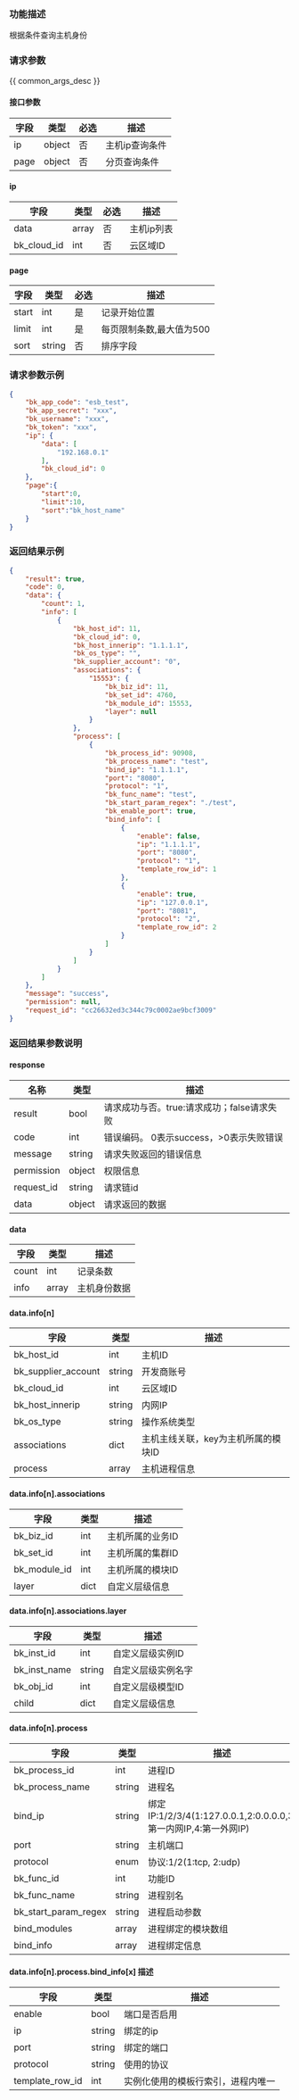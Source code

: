 ### 功能描述

根据条件查询主机身份

### 请求参数

{{ common_args_desc }}

#### 接口参数

| 字段 | 类型 | 必选 | 描述       |
| ---- | ---- | ---- | ---------- |
| ip   | object | 否   | 主机ip查询条件 |
| page | object | 否   | 分页查询条件   |

#### ip

| 字段        | 类型    | 必选 | 描述       |
| ----------- | ------- | ---- | ---------- |
| data        | array | 否   | 主机ip列表 |
| bk_cloud_id | int     | 否   | 云区域ID   |

#### page

| 字段  | 类型   | 必选 | 描述                     |
| ----- | ------ | ---- | ------------------------ |
| start | int    | 是   | 记录开始位置             |
| limit | int    | 是   | 每页限制条数,最大值为500 |
| sort  | string | 否   | 排序字段                 |



### 请求参数示例

```json
{
    "bk_app_code": "esb_test",
    "bk_app_secret": "xxx",
    "bk_username": "xxx",
    "bk_token": "xxx",
    "ip": {
        "data": [
            "192.168.0.1"
        ],
        "bk_cloud_id": 0
    },
    "page":{
        "start":0,
        "limit":10,
        "sort":"bk_host_name"
    }
}
```

### 返回结果示例

```json
{
    "result": true,
    "code": 0,
    "data": {
        "count": 1,
        "info": [
            {
                "bk_host_id": 11,
                "bk_cloud_id": 0,
                "bk_host_innerip": "1.1.1.1",
                "bk_os_type": "",
                "bk_supplier_account": "0",
                "associations": {
                    "15553": {
                        "bk_biz_id": 11,
                        "bk_set_id": 4760,
                        "bk_module_id": 15553,
                        "layer": null
                    }
                },
                "process": [
                    {
                        "bk_process_id": 90908,
                        "bk_process_name": "test",
                        "bind_ip": "1.1.1.1",
                        "port": "8080",
                        "protocol": "1",
                        "bk_func_name": "test",
                        "bk_start_param_regex": "./test",
                        "bk_enable_port": true,
                        "bind_info": [
                            {
                                "enable": false,
                                "ip": "1.1.1.1",
                                "port": "8080",
                                "protocol": "1",
                                "template_row_id": 1
                            },
                            {
                                "enable": true,
                                "ip": "127.0.0.1",
                                "port": "8081",
                                "protocol": "2",
                                "template_row_id": 2
                            }
                        ]
                    }
                ]
            }
        ]
    },
    "message": "success",
    "permission": null,
    "request_id": "cc26632ed3c344c79c0002ae9bcf3009"
}
```

### 返回结果参数说明
#### response

| 名称    | 类型   | 描述                                       |
| ------- | ------ | ------------------------------------------ |
| result  | bool   | 请求成功与否。true:请求成功；false请求失败 |
| code    | int    | 错误编码。 0表示success，>0表示失败错误    |
| message | string | 请求失败返回的错误信息                     |
| permission    | object | 权限信息    |
| request_id    | string | 请求链id    |
| data    | object | 请求返回的数据                             |

#### data

| 字段  | 类型  | 描述         |
| ----- | ----- | ------------ |
| count | int   | 记录条数     |
| info  | array | 主机身份数据 |

#### data.info[n]
| 字段                | 类型   | 描述                                |
| ------------------- | ------ | ----------------------------------- |
| bk_host_id          | int    | 主机ID                              |
| bk_supplier_account | string | 开发商账号                          |
| bk_cloud_id         | int    | 云区域ID                            |
| bk_host_innerip     | string | 内网IP                              |
| bk_os_type          | string | 操作系统类型                        |
| associations        | dict   | 主机主线关联，key为主机所属的模块ID |
| process             | array  | 主机进程信息                        |


#### data.info[n].associations
| 字段              | 类型   | 描述                                  |
| ----------------- | ------ | ------------------------------------- |
| bk_biz_id         | int    | 主机所属的业务ID                      |
| bk_set_id         | int    | 主机所属的集群ID                      |
| bk_module_id      | int    | 主机所属的模块ID                      |
| layer             | dict   | 自定义层级信息                        |

#### data.info[n].associations.layer
| 字段         | 类型   | 描述               |
| ------------ | ------ | ------------------ |
| bk_inst_id   | int    | 自定义层级实例ID   |
| bk_inst_name | string | 自定义层级实例名字 |
| bk_obj_id    | int    | 自定义层级模型ID   |
| child        | dict   | 自定义层级信息     |


#### data.info[n].process
| 字段                 | 类型   | 描述                                                         |
| -------------------- | ------ | ------------------------------------------------------------ |
| bk_process_id        | int    | 进程ID                                                       |
| bk_process_name      | string | 进程名                                                       |
| bind_ip              | string | 绑定IP:1/2/3/4(1:127.0.0.1,2:0.0.0.0,3:第一内网IP,4:第一外网IP) |
| port                 | string | 主机端口                                                     |
| protocol             | enum   | 协议:1/2(1:tcp, 2:udp)                                       |
| bk_func_id           | int    | 功能ID                                                       |
| bk_func_name         | string | 进程别名                                                     |
| bk_start_param_regex | string | 进程启动参数                                                 |
| bind_modules         | array  | 进程绑定的模块数组                                           |
| bind_info            | array  | 进程绑定信息                                           |



#### data.info[n].process.bind_info[x] 描述

| 字段                 | 类型   | 描述                                                         |
| -------------------- | ------ | ------------------------------------------------------------ |
|enable|bool|端口是否启用||
|ip|string|绑定的ip||
|port|string|绑定的端口||
|protocol|string|使用的协议||
|template_row_id|int|实例化使用的模板行索引，进程内唯一|